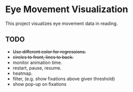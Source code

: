 # Eye Movement Visualization
This project visualizes eye movement data in reading.

## TODO
- ~~Use different color for regressions.~~
- ~~circles to front, lines to back.~~
- monitor animation time.
- restart, pause, resume.
- heatmap.
- filter, (e.g. show fixations above given threshold)
- show pop-up on fixations
